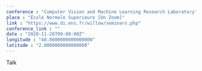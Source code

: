 ```yaml
---
conference : "Computer Vision and Machine Learning Research Laboratory"
place : "École Normale Superieure [On Zoom]"
link : "https://www.di.ens.fr/willow/seminars.php"
conference_link : ""
date : "2020-11-26T09:00:00Z"
longitude : "48.0000000000000000"
latitude : "2.0000000000000000"
---
```


Talk

